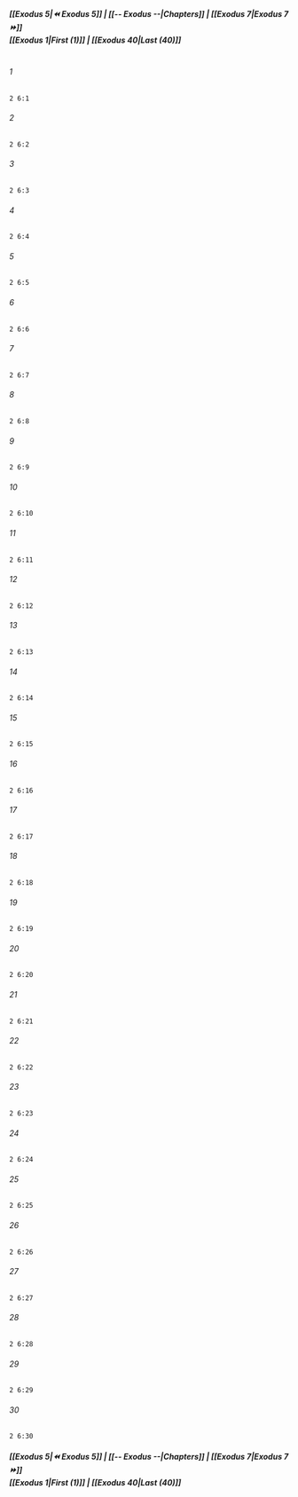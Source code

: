 
##### **[[Exodus 5|⏪ Exodus 5]] | [[-- Exodus --|Chapters]] | [[Exodus 7|Exodus 7 ⏩]]**<br>**[[Exodus 1|First (1)]] | [[Exodus 40|Last (40)]]**<br><br>

###### 1
``` verse
2 6:1
```
###### 2
``` verse
2 6:2
```
###### 3
``` verse
2 6:3
```
###### 4
``` verse
2 6:4
```
###### 5
``` verse
2 6:5
```
###### 6
``` verse
2 6:6
```
###### 7
``` verse
2 6:7
```
###### 8
``` verse
2 6:8
```
###### 9
``` verse
2 6:9
```
###### 10
``` verse
2 6:10
```
###### 11
``` verse
2 6:11
```
###### 12
``` verse
2 6:12
```
###### 13
``` verse
2 6:13
```
###### 14
``` verse
2 6:14
```
###### 15
``` verse
2 6:15
```
###### 16
``` verse
2 6:16
```
###### 17
``` verse
2 6:17
```
###### 18
``` verse
2 6:18
```
###### 19
``` verse
2 6:19
```
###### 20
``` verse
2 6:20
```
###### 21
``` verse
2 6:21
```
###### 22
``` verse
2 6:22
```
###### 23
``` verse
2 6:23
```
###### 24
``` verse
2 6:24
```
###### 25
``` verse
2 6:25
```
###### 26
``` verse
2 6:26
```
###### 27
``` verse
2 6:27
```
###### 28
``` verse
2 6:28
```
###### 29
``` verse
2 6:29
```
###### 30
``` verse
2 6:30
```

##### **[[Exodus 5|⏪ Exodus 5]] | [[-- Exodus --|Chapters]] | [[Exodus 7|Exodus 7 ⏩]]**<br>**[[Exodus 1|First (1)]] | [[Exodus 40|Last (40)]]**
